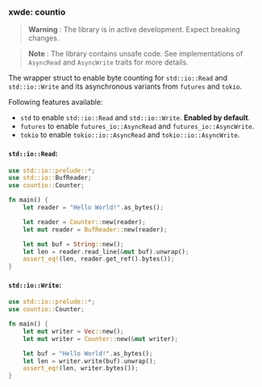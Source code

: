 ### xwde: countio

> **Warning** : The library is in active development. Expect breaking changes.

> **Note** : The library contains unsafe code. See implementations of
> `AsyncRead` and `AsyncWrite` traits for more details.

The wrapper struct to enable byte counting for `std::io::Read` and
`std::io::Write` and its asynchronous variants from `futures` and `tokio`.

Following features available:

- `std` to enable `std::io::Read` and `std::io::Write`. **Enabled by default**.
- `futures` to enable `futures_io::AsyncRead` and `futures_io::AsyncWrite`.
- `tokio` to enable `tokio::io::AsyncRead` and `tokio::io::AsyncWrite`.

#### `std::io::Read`:

```rust
use std::io::prelude::*;
use std::io::BufReader;
use countio::Counter;

fn main() {
    let reader = "Hello World!".as_bytes();

    let reader = Counter::new(reader);
    let mut reader = BufReader::new(reader);

    let mut buf = String::new();
    let len = reader.read_line(&mut buf).unwrap();
    assert_eq!(len, reader.get_ref().bytes());
}
```

#### `std::io::Write`:

```rust
use std::io::prelude::*;
use countio::Counter;

fn main() {
    let mut writer = Vec::new();
    let mut writer = Counter::new(&mut writer);

    let buf = "Hello World!".as_bytes();
    let len = writer.write(buf).unwrap();
    assert_eq!(len, writer.bytes());
}
```
